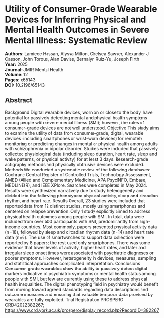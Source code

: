 # Utility of Consumer-Grade Wearable Devices for Inferring Physical and Mental Health Outcomes in Severe Mental Illness: Systematic Review

**Authors:** Lamiece Hassan, Alyssa Milton, Chelsea Sawyer, Alexander J Casson, John Torous, Alan Davies, Bernalyn Ruiz-Yu, Joseph Firth  
**Year:** 2025  
**Journal:** JMIR Mental Health  
**Volume:** 12  
**Pages:** e65143  
**DOI:** 10.2196/65143  

## Abstract
Background            Digital wearable devices, worn on or close to the body, have potential for passively detecting mental and physical health symptoms among people with severe mental illness (SMI); however, the roles of consumer-grade devices are not well understood.                                Objective            This study aims to examine the utility of data from consumer-grade, digital, wearable devices (including smartphones or wrist-worn devices) for remotely monitoring or predicting changes in mental or physical health among adults with schizophrenia or bipolar disorder. Studies were included that passively collected physiological data (including sleep duration, heart rate, sleep and wake patterns, or physical activity) for at least 3 days. Research-grade actigraphy methods and physically obtrusive devices were excluded.                                Methods            We conducted a systematic review of the following databases: Cochrane Central Register of Controlled Trials, Technology Assessment, AMED (Allied and Complementary Medicine), APA PsycINFO, Embase, MEDLINE(R), and IEEE XPlore. Searches were completed in May 2024. Results were synthesized narratively due to study heterogeneity and divided into the following phenotypes: physical activity, sleep and circadian rhythm, and heart rate.                                Results            Overall, 23 studies were included that reported data from 12 distinct studies, mostly using smartphones and centered on relapse prevention. Only 1 study explicitly aimed to address physical health outcomes among people with SMI. In total, data were included from over 500 participants with SMI, predominantly from high-income countries. Most commonly, papers presented physical activity data (n=18), followed by sleep and circadian rhythm data (n=14) and heart rate data (n=6). The use of smartwatches to support data collection were reported by 8 papers; the rest used only smartphones. There was some evidence that lower levels of activity, higher heart rates, and later and irregular sleep onset times were associated with psychiatric diagnoses or poorer symptoms. However, heterogeneity in devices, measures, sampling and statistical approaches complicated interpretation.                                Conclusions            Consumer-grade wearables show the ability to passively detect digital markers indicative of psychiatric symptoms or mental health status among people with SMI, but few are currently using these to address physical health inequalities. The digital phenotyping field in psychiatry would benefit from moving toward agreed standards regarding data descriptions and outcome measures and ensuring that valuable temporal data provided by wearables are fully exploited.                                Trial Registration            PROSPERO CRD42022382267; https://www.crd.york.ac.uk/prospero/display_record.php?RecordID=382267

